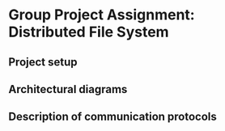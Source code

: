 # Group Project Assignment: Distributed File System

## Project setup


## Architectural diagrams


## Description of communication protocols

